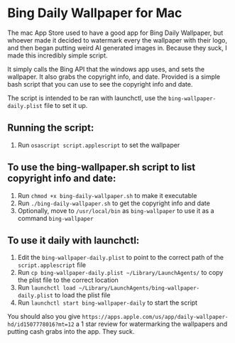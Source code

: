 # Bing Daily Wallpaper for Mac
The mac App Store used to have a good app for Bing Daily Wallpaper, but whoever made it decided to watermark every the wallpaper with their logo, and then began putting weird AI generated images in. Because they suck, I made this incredibly simple script.

It simply calls the Bing API that the windows app uses, and sets the wallpaper. It also grabs the copyright info, and date. Provided is a simple bash script that you can use to see the copyright info and date.

The script is intended to be ran with launchctl, use the `bing-wallpaper-daily.plist` file to set it up.

## Running the script:
1. Run `osascript script.applescript` to set the wallpaper

## To use the bing-wallpaper.sh script to list copyright info and date:
1. Run `chmod +x bing-daily-wallpaper.sh` to make it executable
2. Run `./bing-daily-wallpaper.sh` to get the copyright info and date
3. Optionally, move to `/usr/local/bin` as `bing-wallpaper` to use it as a command `bing-wallpaper`

## To use it daily with launchctl:
1. Edit the `bing-wallpaper-daily.plist` to point to the correct path of the `script.applescript` file
2. Run `cp bing-wallpaper-daily.plist ~/Library/LaunchAgents/` to copy the plist file to the correct location
3. Run `launchctl load ~/Library/LaunchAgents/bing-wallpaper-daily.plist` to load the plist file
4. Run `launchctl start bing-wallpaper-daily` to start the script



You should also you give `https://apps.apple.com/us/app/daily-wallpaper-hd/id1507778016?mt=12` a 1 star review for watermarking the wallpapers and putting cash grabs into the app. They suck.